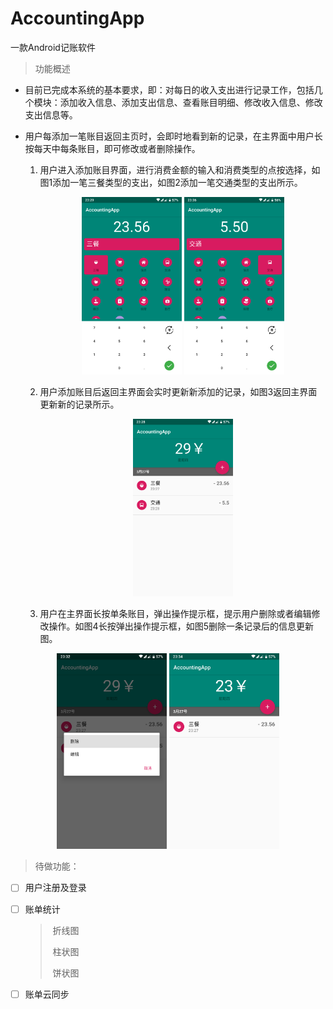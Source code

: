 # AccountingApp
一款Android记账软件

> 功能概述

- 目前已完成本系统的基本要求，即：对每日的收入支出进行记录工作，包括几个模块：添加收入信息、添加支出信息、查看账目明细、修改收入信息、修改支出信息等。

- 用户每添加一笔账目返回主页时，会即时地看到新的记录，在主界面中用户长按每天中每条账目，即可修改或者删除操作。

  

  1. 用户进入添加账目界面，进行消费金额的输入和消费类型的点按选择，如图1添加一笔三餐类型的支出，如图2添加一笔交通类型的支出所示。

     <div align="center">
         <img src="https://github.com/leeranzhi/AccountingApp/blob/master/Screenshot/%E5%9B%BE%E7%89%871.png" width="35%" height="35%">
         <img src="https://github.com/leeranzhi/AccountingApp/blob/master/Screenshot/%E5%9B%BE%E7%89%872.png"  width="35%" height="35%">
     </div>

     

  2. 用户添加账目后返回主界面会实时更新新添加的记录，如图3返回主界面更新新的记录所示。

     <div align="center">
         <img src="https://github.com/leeranzhi/AccountingApp/blob/master/Screenshot/%E5%9B%BE%E7%89%873.png" width="35%" height="35%">
     </div>

     

  3. 用户在主界面长按单条账目，弹出操作提示框，提示用户删除或者编辑修改操作。如图4长按弹出操作提示框，如图5删除一条记录后的信息更新图。

<div align="center">
    <img src="https://github.com/leeranzhi/AccountingApp/blob/master/Screenshot/%E5%9B%BE%E7%89%874.png" width="35%" height="35%">
    <img src="https://github.com/leeranzhi/AccountingApp/blob/master/Screenshot/%E5%9B%BE%E7%89%875.png"  width="35%" height="35%">
</div>

   

> 待做功能：
>

- [ ] 用户注册及登录

- [ ] 账单统计

  > ​	折线图
  >
  > ​	柱状图
  >
  > ​	饼状图

- [ ] 账单云同步

